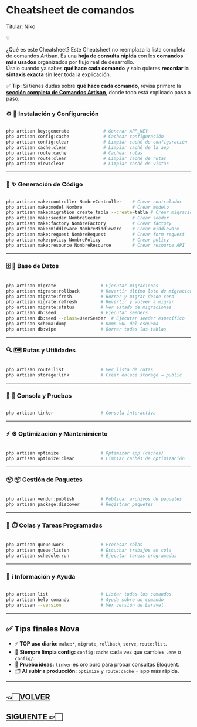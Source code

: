 # Cheatsheet de comandos

Titular: Niko

<aside>
💡

¿Qué es este Cheatsheet?
Este Cheatsheet no reemplaza la lista completa de comandos Artisan. Es una **hoja de consulta rápida** con los **comandos más usados** organizados por flujo real de desarrollo.  
Úsalo cuando ya sabes **qué hace cada comando** y solo quieres **recordar la sintaxis exacta** sin leer toda la explicación.  

✅ **Tip:** Si tienes dudas sobre **qué hace cada comando**, revisa primero la [**sección completa de Comandos Artisan**](Comandos%20más%20usados.md), donde todo está explicado paso a paso.

</aside>

### ⚙️ **🔑 Instalación y Configuración**

```bash

php artisan key:generate             # Generar APP_KEY
php artisan config:cache             # Cachear configuración
php artisan config:clear             # Limpiar caché de configuración
php artisan cache:clear              # Limpiar caché de la app
php artisan route:cache              # Cachear rutas
php artisan route:clear              # Limpiar caché de rutas
php artisan view:clear               # Limpiar caché de vistas

```

---

### 🧩 **✨ Generación de Código**

```bash

php artisan make:controller NombreController    # Crear controlador
php artisan make:model Nombre                   # Crear modelo
php artisan make:migration create_tabla --create=tabla # Crear migración
php artisan make:seeder NombreSeeder            # Crear seeder
php artisan make:factory NombreFactory          # Crear factory
php artisan make:middleware NombreMiddleware    # Crear middleware
php artisan make:request NombreRequest          # Crear form request
php artisan make:policy NombrePolicy            # Crear policy
php artisan make:resource NombreResource        # Crear resource API

```

---

### 🗄️ **📂 Base de Datos**

```bash

php artisan migrate                 # Ejecutar migraciones
php artisan migrate:rollback        # Revertir último lote de migraciones
php artisan migrate:fresh           # Borrar y migrar desde cero
php artisan migrate:refresh         # Revertir y volver a migrar
php artisan migrate:status          # Ver estado de migraciones
php artisan db:seed                 # Ejecutar seeders
php artisan db:seed --class=UserSeeder  # Ejecutar seeder específico
php artisan schema:dump             # Dump SQL del esquema
php artisan db:wipe                 # Borrar todas las tablas

```

---

### 🔍 **🗺️ Rutas y Utilidades**

```bash

php artisan route:list              # Ver lista de rutas
php artisan storage:link            # Crear enlace storage → public

```

---

### 🚀 **🧪 Consola y Pruebas**

```bash

php artisan tinker                  # Consola interactiva

```

---

### ⚡ **⚙️ Optimización y Mantenimiento**

```bash

php artisan optimize                # Optimizar app (caches)
php artisan optimize:clear          # Limpiar cachés de optimización

```

---

### 📦 **📦 Gestión de Paquetes**

```bash

php artisan vendor:publish          # Publicar archivos de paquetes
php artisan package:discover        # Registrar paquetes

```

---

### 🧵 **⏱️ Colas y Tareas Programadas**

```bash

php artisan queue:work              # Procesar colas
php artisan queue:listen            # Escuchar trabajos en cola
php artisan schedule:run            # Ejecutar tareas programadas

```

---

### 🧭 **ℹ️ Información y Ayuda**

```bash

php artisan list                    # Listar todos los comandos
php artisan help comando            # Ayuda sobre un comando
php artisan --version               # Ver versión de Laravel

```

---

## ✅ **Tips finales Nova**

- ⚡ **TOP uso diario:** `make:*`, `migrate`, `rollback`, `serve`, `route:list`.
- 🧩 **Siempre limpia config:** `config:cache` cada vez que cambies `.env` o `config/`.
- 🧪 **Prueba ideas:** `tinker` es oro puro para probar consultas Eloquent.
- 🗂️ **Al subir a producción:** `optimize` y `route:cache` = app más rápida.

---

## [👈🏻VOLVER](Comandos%20más%20usados.md)

## [SIGUIENTE 👉🏻](Conexión%20a%20MySQL%20phpMyAdmin.md)